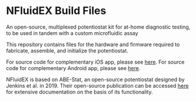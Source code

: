 # NFluidEX Build Files
An open-source, multiplexed potentiostat kit for at-home diagnostic testing, to be used in tandem with a custom microfluidic assay

This repository contains files for the hardware and firmware required to fabricate, assemble, and initialize the potentiostat.

For source code for complementary iOS app, please see [here](https://github.com/juliamstrauss/NFluidEX-iOS).
For source code for complementary Android app, please see [here](https://github.com/juliamstrauss/NFluidEX-Android).

NFluidEX is based on ABE-Stat, an open-source potentiostat designed by Jenkins et al. in 2019. Their open-source publication can be accessed [here](https://iopscience.iop.org/article/10.1149/2.0061909jes) for extensive documentation on the basis of its functionality.
